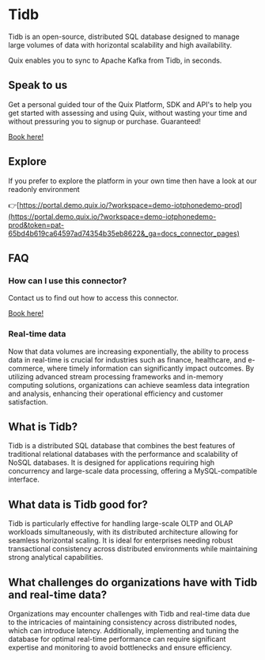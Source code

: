 <!-- START MARKDOWN -->
<!--[tech-name]-->
# Tidb

<!--[ai-blurb-about-tech]-->
Tidb is an open-source, distributed SQL database designed to manage large volumes of data with horizontal scalability and high availability.

Quix enables you to sync to Apache Kafka <span id="to_or_from">from</span> <span id="techname">Tidb</span>, in seconds.

## Speak to us

Get a personal guided tour of the Quix Platform, SDK and API's to help you get started with assessing and using Quix, without wasting your time and without pressuring you to signup or purchase. Guaranteed!

[Book here!](https://quix.io/book-a-demo)


## Explore

If you prefer to explore the platform in your own time then have a look at our readonly environment

👉[https://portal.demo.quix.io/?workspace=demo-iotphonedemo-prod](https://portal.demo.quix.io/?workspace=demo-iotphonedemo-prod&token=pat-65bd4b619ca64597ad74354b35eb8622&_ga=docs_connector_pages)


## FAQ 

### How can I use this connector?

Contact us to find out how to access this connector.

[Book here!](https://quix.io/book-a-demo)

### Real-time data

Now that data volumes are increasing exponentially, the ability to process data in real-time is crucial for industries such as finance, healthcare, and e-commerce, where timely information can significantly impact outcomes. By utilizing advanced stream processing frameworks and in-memory computing solutions, organizations can achieve seamless data integration and analysis, enhancing their operational efficiency and customer satisfaction.

## What is <span id="techname">Tidb</span>?

<!--[tech-seo-text]-->
Tidb is a distributed SQL database that combines the best features of traditional relational databases with the performance and scalability of NoSQL databases. It is designed for applications requiring high concurrency and large-scale data processing, offering a MySQL-compatible interface.

## What data is <span id="techname">Tidb</span> good for?

<!--[tech-data-seo-text]-->
Tidb is particularly effective for handling large-scale OLTP and OLAP workloads simultaneously, with its distributed architecture allowing for seamless horizontal scaling. It is ideal for enterprises needing robust transactional consistency across distributed environments while maintaining strong analytical capabilities.

## What challenges do organizations have with <span id="techname">Tidb</span> and real-time data?

<!--[tech-challenges-seo-text]-->
Organizations may encounter challenges with Tidb and real-time data due to the intricacies of maintaining consistency across distributed nodes, which can introduce latency. Additionally, implementing and tuning the database for optimal real-time performance can require significant expertise and monitoring to avoid bottlenecks and ensure efficiency.
<!-- END MARKDOWN -->